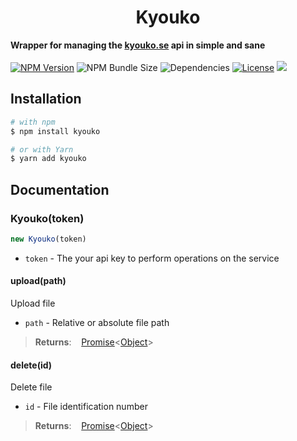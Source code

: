 <p align="center">
  <h1 align="center">Kyouko</h1>
  <b>Wrapper for managing the <a href="https://kyouko.se/">kyouko.se</a> api in simple and sane</b>
  <br><br>
  <a href="https://npmjs.com/package/kyouko"><img src="https://img.shields.io/npm/v/kyouko?style=flat-square" alt="NPM Version"></a>
    <img src="https://img.shields.io/bundlephobia/min/kyouko?style=flat-square" alt="NPM Bundle Size">
    <img src="https://img.shields.io/david/tentaclenotsoft/node-kyouko?style=flat-square" alt="Dependencies">
    <a href="https://github.com/tentaclenotsoft/node-kyouko/blob/master/LICENSE"><img src="https://img.shields.io/github/license/tentaclenotsoft/node-kyouko?style=flat-square" alt="License"></a>
    <a href="https://standardjs.com"><img src="https://img.shields.io/badge/code_style-standard-brightgreen.svg?style=flat-square"></a>
</p>

## Installation

```bash
# with npm
$ npm install kyouko

# or with Yarn
$ yarn add kyouko
```

## Documentation

### Kyouko(token)

```js
new Kyouko(token)
```

- `token` - The your api key to perform operations on the service

#### upload(path)
Upload file

- `path` - Relative or absolute file path

>**Returns**: &nbsp;&nbsp; [Promise](https://developer.mozilla.org/en-US/docs/Web/JavaScript/Reference/Global_Objects/Promise)<[Object](https://developer.mozilla.org/en-US/docs/Web/JavaScript/Reference/Global_Objects/Object)>

#### delete(id)
Delete file

- `id` - File identification number

>**Returns**: &nbsp;&nbsp; [Promise](https://developer.mozilla.org/en-US/docs/Web/JavaScript/Reference/Global_Objects/Promise)<[Object](https://developer.mozilla.org/en-US/docs/Web/JavaScript/Reference/Global_Objects/Object)>